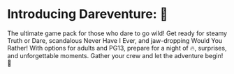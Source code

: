 # Introducing Dareventure: 🎉

The ultimate game pack for those who dare to go wild! Get ready for steamy Truth or Dare, scandalous Never Have I Ever, and jaw-dropping Would You Rather! With options for adults and PG13, prepare for a night of 🔥, surprises, and unforgettable moments. Gather your crew and let the adventure begin! 🚀